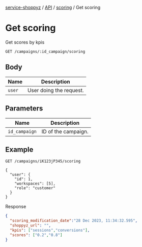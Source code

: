[service-shoppyz](../../../../README.md) / [API](../README.md) / [scoring](./README.md) / Get scoring

# Get scoring

Get scores by kpis

```text
GET /campaigns/:id_campaign/scoring
```

## Body

| Name   | Description             |
|--------|-------------------------|
| `user` | User doing the request. | 

## Parameters

| Name          | Description        |
|---------------|--------------------|
| `id_campaign` | ID of the campaign.|

## Example

```text
GET /campaigns/iK123jP345/scoring

{ 
  "user": {
    "id": 1,
    "workspaces": [5],
    "role": "customer"
  }
}
```

Response

```json
{ 
  "scoring_modification_date":"28 Dec 2023, 11:34:32.595",
  "shoppyz_url": "",
  "kpis": ["sessions","conversions"],
  "scores": ["0.2","0.8"]
}
```
